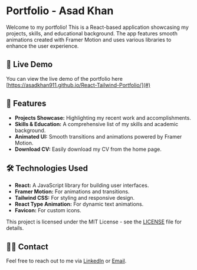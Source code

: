 # Portfolio - Asad Khan

Welcome to my portfolio! This is a React-based application showcasing my projects, skills, and educational background. The app features smooth animations created with Framer Motion and uses various libraries to enhance the user experience.

## 🚀 Live Demo

You can view the live demo of the portfolio here [https://asadkhan911.github.io/React-Tailwind-Portfolio/](#)

## 📂 Features

- **Projects Showcase:** Highlighting my recent work and accomplishments.
- **Skills & Education:** A comprehensive list of my skills and academic background.
- **Animated UI:** Smooth transitions and animations powered by Framer Motion.
- **Download CV:** Easily download my CV from the home page.

## 🛠 Technologies Used

- **React:** A JavaScript library for building user interfaces.
- **Framer Motion:** For animations and transitions.
- **Tailwind CSS:** For styling and responsive design.
- **React Type Animation:** For dynamic text animations.
- **Favicon:** For custom icons.

This project is licensed under the MIT License - see the [LICENSE](LICENSE) file for details.

## 🙋‍♂️ Contact

Feel free to reach out to me via [LinkedIn](#) or [Email](mailto:#).
